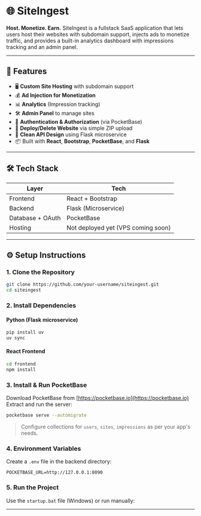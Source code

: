 # 🌐 SiteIngest

**Host. Monetize. Earn.**
SiteIngest is a fullstack SaaS application that lets users host their websites with subdomain support, injects ads to monetize traffic, and provides a built-in analytics dashboard with impressions tracking and an admin panel.

---

## 🚀 Features

* 🖥️ **Custom Site Hosting** with subdomain support
* 💰 **Ad Injection for Monetization**
* 📊 **Analytics** (Impression tracking)
* 🛠️ **Admin Panel** to manage sites
* 🔐 **Authentication & Authorization** (via PocketBase)
* 🧹 **Deploy/Delete Website** via simple ZIP upload
* 🧾 **Clean API Design** using Flask microservice
* 📦 Built with **React**, **Bootstrap**, **PocketBase**, and **Flask**

---

## 🛠 Tech Stack

| Layer    | Tech                               |
| -------- | ---------------------------------- |
| Frontend | React + Bootstrap                  |
| Backend  | Flask (Microservice)               |
| Database + OAuth | PocketBase                         |
| Hosting  | Not deployed yet (VPS coming soon) |

---


## ⚙️ Setup Instructions

### 1. Clone the Repository

```bash
git clone https://github.com/your-username/siteingest.git
cd siteingest
```

### 2. Install Dependencies

#### Python (Flask microservice)

```bash
pip install uv
uv sync
```

#### React Frontend

```bash
cd frontend
npm install
```

### 3. Install & Run PocketBase

Download PocketBase from [https://pocketbase.io](https://pocketbase.io)
Extract and run the server:

```bash
pocketbase serve --automigrate
```

> Configure collections for `users`, `sites`, `impressions` as per your app's needs.

### 4. Environment Variables

Create a `.env` file in the backend directory:

```env
POCKETBASE_URL=http://127.0.0.1:8090
```

### 5. Run the Project

Use the `startup.bat` file (Windows) or run manually:

---
